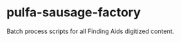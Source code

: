 pulfa-sausage-factory
=====================

Batch process scripts for all Finding Aids digitized content.
